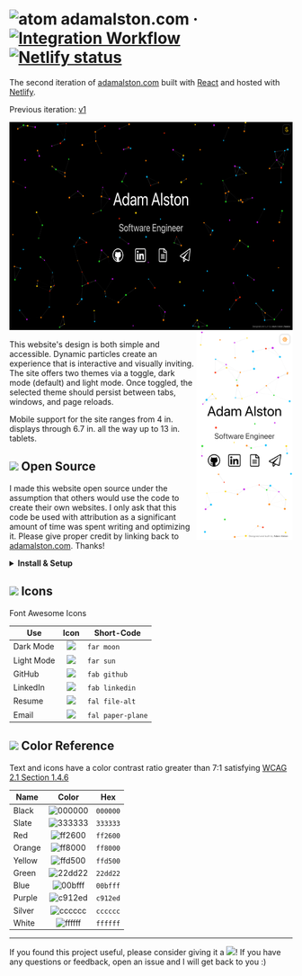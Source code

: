 # <img src="public/favicon.svg" alt="atom" height="24"> adamalston<span></span>.com &middot; [![Integration Workflow](https://github.com/adamalston/v2/actions/workflows/integrate.yml/badge.svg)](https://github.com/adamalston/v2/actions/workflows/test.yml) [![Netlify status](https://img.shields.io/netlify/332bbd91-59b7-4091-8781-6f41330399b4)](https://app.netlify.com/sites/adamalston/deploys)

The second iteration of [adamalston.com](https://www.adamalston.com) built with [React](https://reactjs.org/) and hosted with [Netlify](https://www.netlify.com/).

Previous iteration: [v1](https://github.com/adamalston/v1)

<img float="left" height="370" src="images/desktop.png" alt="Desktop Preview" role="img" aria-label="desktop screenshot"> <img align="right" height="370" src="images/mobile.png" alt="Mobile Preview" role="img" aria-label="mobile screenshot">

This website's design is both simple and accessible. Dynamic particles create an experience that is interactive and visually inviting. The site offers two themes via a toggle, dark mode (default) and light mode. Once toggled, the selected theme should persist between tabs, windows, and page reloads.

Mobile support for the site ranges from 4 in. displays through 6.7 in. all the way up to 13 in. tablets.

## <img src="https://git.io/JUnUc" height="18"> Open Source

I made this website open source under the assumption that others would use the code to create their own websites. I only ask that this code be used with attribution as a significant amount of time was spent writing and optimizing it. Please give proper credit by linking back to [adamalston.com](https://www.adamalston.com/). Thanks!

<details>
  <summary><b>Install &amp; Setup</b></summary>

1. Clone this repository
2. Install dependencies: `npm install`
3. Start the development server: `npm start`

<b>Build &amp; Deploy</b>

1. Create a production build: `npm run build`
2. The [React/Deployment](https://create-react-app.dev/docs/deployment/) docs detail how to deploy to `gh-pages`, Netlify, and many other services

</details>

## <img src="https://git.io/JUnJT" height="18"> Icons

Font Awesome Icons

| Use        |                     Icon                     | Short-Code        |
| ---------- | :------------------------------------------: | ----------------- |
| Dark Mode  | <img src="https://git.io/JYkZg" height="20"> | `far moon`        |
| Light Mode | <img src="https://git.io/JYkZF" height="20"> | `far sun`         |
| GitHub     | <img src="https://git.io/JYOvL" height="20"> | `fab github`      |
| LinkedIn   | <img src="https://git.io/JYOex" height="20"> | `fab linkedin`    |
| Resume     | <img src="https://git.io/JYOeu" height="20"> | `fal file-alt`    |
| Email      | <img src="https://git.io/JYOei" height="20"> | `fal paper-plane` |

## <img src="https://git.io/JUnT0" height="18"> Color Reference

Text and icons have a color contrast ratio greater than 7:1 satisfying [WCAG 2.1 Section 1.4.6](https://www.w3.org/TR/WCAG21/#contrast-enhanced)

| Name   |                          Color                          | Hex      |
| ------ | :-----------------------------------------------------: | -------- |
| Black  | ![000000](https://via.placeholder.com/16/000000?text=+) | `000000` |
| Slate  | ![333333](https://via.placeholder.com/16/333333?text=+) | `333333` |
| Red    | ![ff2600](https://via.placeholder.com/16/ff2600?text=+) | `ff2600` |
| Orange | ![ff8000](https://via.placeholder.com/16/ff8000?text=+) | `ff8000` |
| Yellow | ![ffd500](https://via.placeholder.com/16/ffd500?text=+) | `ffd500` |
| Green  | ![22dd22](https://via.placeholder.com/16/22dd22?text=+) | `22dd22` |
| Blue   | ![00bfff](https://via.placeholder.com/16/00bfff?text=+) | `00bfff` |
| Purple | ![c912ed](https://via.placeholder.com/16/c912ed?text=+) | `c912ed` |
| Silver | ![cccccc](https://via.placeholder.com/16/cccccc?text=+) | `cccccc` |
| White  | ![ffffff](https://via.placeholder.com/16/ffffff?text=+) | `ffffff` |

---

If you found this project useful, please consider giving it a <img src="https://git.io/JUn8T" height="14">! If you have any questions or feedback, open an issue and I will get back to you :&#8203;)
